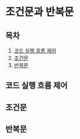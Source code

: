 조건문과 반복문
===========

## 목차
1. [코드 실행 흐름 제어](#코드-실행-흐름-제어)
2. [조건문](#조건문)
3. [반복문](#반복문)

## 코드 실행 흐름 제어

## 조건문

## 반복문

